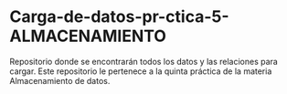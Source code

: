 # Carga-de-datos-pr-ctica-5-ALMACENAMIENTO

Repositorio donde se encontrarán todos los datos y las relaciones para cargar. Este repositorio le pertenece a la quinta práctica de la materia Almacenamiento de datos.
